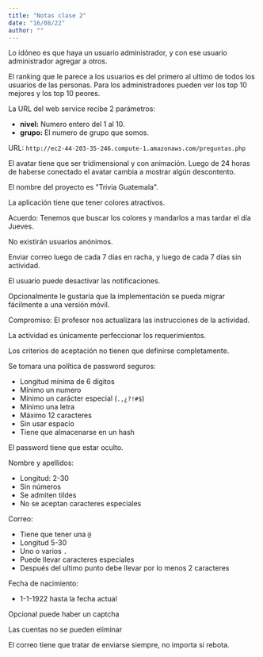 ```yaml
---
title: "Notas clase 2"
date: "16/08/22"
author: ""
---
```



Lo idóneo es que haya un usuario administrador, y con ese usuario administrador
agregar a otros.



El ranking que le parece a los usuarios es del primero al ultimo de todos los
usuarios de las personas. Para los administradores pueden ver los top 10
mejores y los top 10 peores.



La URL del web service recibe 2 parámetros:

* **nivel:** Numero entero del 1 al 10.
* **grupo:** El numero de grupo que somos.

URL: `http://ec2-44-203-35-246.compute-1.amazonaws.com/preguntas.php`



El avatar tiene que ser tridimensional y con animación. Luego de 24 horas de
haberse conectado el avatar cambia a mostrar algún descontento.



El nombre del proyecto es "Trivia Guatemala".



La aplicación tiene que tener colores atractivos.

Acuerdo: Tenemos que buscar los colores y mandarlos a mas tardar el día Jueves.



No existirán usuarios anónimos.



Enviar correo luego de cada 7 días en racha, y luego de cada 7 días sin
actividad.

El usuario puede desactivar las notificaciones.



Opcionalmente le gustaría que la implementación se pueda migrar fácilmente
a una versión móvil.



Compromiso: El profesor nos actualizara las instrucciones de la actividad.

La actividad es únicamente perfeccionar los requerimientos.



Los criterios de aceptación no tienen que definirse completamente.



Se tomara una política de password seguros:

* Longitud mínima de 6 dígitos
* Mínimo un numero
* Mínimo un carácter especial (`.,¿?!#$`)
* Mínimo una letra
* Máximo 12 caracteres
* Sin usar espacio
* Tiene que almacenarse en un hash

El password tiene que estar oculto.

Nombre y apellidos:

* Longitud: 2-30
* Sin números
* Se admiten tildes
* No se aceptan caracteres especiales

Correo:

* Tiene que tener una `@`
* Longitud 5-30
* Uno o varios `.`
* Puede llevar caracteres especiales
* Después del ultimo punto debe llevar por lo menos 2 caracteres

Fecha de nacimiento:

* 1-1-1922 hasta la fecha actual



Opcional puede haber un captcha



Las cuentas no se pueden eliminar



El correo tiene que tratar de enviarse siempre, no importa si rebota.
